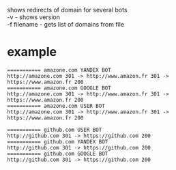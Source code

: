 shows redirects of domain for several bots  
-v - shows version  
-f filename - gets list of domains from file  


example
=====================
```
=========== amazone.com YANDEX BOT
http://amazone.com 301 -> http://www.amazon.fr 301 -> https://www.amazon.fr 200
=========== amazone.com GOOGLE BOT
http://amazone.com 301 -> http://www.amazon.fr 301 -> https://www.amazon.fr 200
=========== amazone.com USER BOT
http://amazone.com 301 -> http://www.amazon.fr 301 -> https://www.amazon.fr 200

=========== github.com USER BOT
http://github.com 301 -> https://github.com 200
=========== github.com YANDEX BOT
http://github.com 301 -> https://github.com 200
=========== github.com GOOGLE BOT
http://github.com 301 -> https://github.com 200
